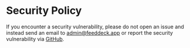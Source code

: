 # Security Policy

If you encounter a security vulnerability, please do not open an issue and
instead send an email to
[admin@feeddeck.app](mailto:admin@feeddeck.app?subject=[GitHub]%20Security%20Vulnerability)
or report the security vulnerability via
[GitHub](https://github.com/feeddeck/feeddeck/security/advisories).
